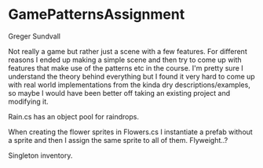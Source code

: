 # GamePatternsAssignment


Greger Sundvall

Not really a game but rather just a scene with a few features. 
For different reasons I ended up making a simple scene and then try to come up with features that make use of the patterns etc in the course. I'm pretty sure I understand the theory behind everything but I found it very hard to come up with real world implementations from the kinda dry descriptions/examples, so maybe I would have been better off taking an existing project and modifying it. 

Rain.cs has an object pool for raindrops.

When creating the flower sprites in Flowers.cs I instantiate a prefab without a sprite and then I assign
the same sprite to all of them. Flyweight..?

Singleton inventory.

 
